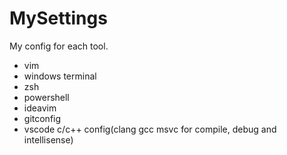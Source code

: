 # MySettings
My config for each tool.
* vim
* windows terminal
* zsh
* powershell
* ideavim
* gitconfig 
* vscode c/c++ config(clang gcc  msvc for compile, debug and intellisense)
